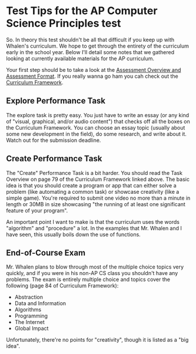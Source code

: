 # Test Tips for the AP Computer Science Principles test

So. In theory this test shouldn't be all that difficult if you keep up with Whalen's curriculum. We hope to get through the entirety of the curriculum early in the school year. Below I'll detail some notes that we gathered looking at currently available materials for the AP curriculum.

Your first step should be to take a look at the [Assessment Overview and Assessment Format](https://apcentral.collegeboard.org/courses/ap-computer-science-principles/exam). If you really wanna go ham you cah check out the [Curriculum Framework](https://secure-media.collegeboard.org/digitalServices/pdf/ap/ap-computer-science-principles-course-and-exam-description.pdf).


## Explore Performance Task
The explore task is pretty easy. You just have to write an essay (or any kind of "visual, graphical, and/or audio content") that checks off all the boxes on the Curriculum Framework. You can choose an essay topic (usually about some new development in the field), do some research, and write about it. Watch out for the submission deadline.

## Create Performance Task
The "Create" Performance Task is a bit harder. You should read the Task Overview on page 79 of the Curriculum Framework linked above. The basic idea is that you should create a program or app that can either solve a problem (like automating a common task) or showcase creativity (like a simple game). You're required to submit one video no more than a minute in length or 30MB in size showcasing "the running of at least one significant feature of your program".

An important point I want to make is that the curriculum uses the words "algorithm" and "procedure" a lot. In the examples that Mr. Whalen and I have seen, this usually boils down the use of functions.

## End-of-Course Exam

Mr. Whalen plans to blow through most of the multiple choice topics very quickly, and if you were in his non-AP CS class you shouldn't have any problems. The exam is entirely multiple choice and topics cover the following (page 84 of Curriculum Framework):

- Abstraction
- Data and Information
- Algorithms
- Programming
- The Internet
- Global Impact

Unfortunately, there're no points for "creativity", though it is listed as a "big idea".

